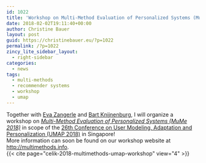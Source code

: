 ```yaml
---
id: 1022
title: 'Workshop on Multi-Method Evaluation of Personalized Systems (MuMe 2018)'
date: 2018-02-02T19:11:40+00:00
author: Christine Bauer
layout: post
guid: https://christinebauer.eu/?p=1022
permalink: /?p=1022
zincy_lite_sidebar_layout:
  - right-sidebar
categories:
  - news
tags:
  - multi-methods
  - recommender systems
  - workshop
  - umap
---
```

Together with <a href="https://www.evazangerle.at" target="_blank" rel="noopener noreferrer">Eva Zangerle</a> and <a href="https://www.usabart.nl" target="_blank" rel="noopener noreferrer">Bart Knijnenburg</a>, I will organize a workshop on _<a href="http://multimethods.info" rel="noopener noreferrer" target="_blank">Multi-Method Evaluation of Personalized Systems (MuMe 2018)</a>_ in scope of the <a href="http://www.um.org/umap2018/" rel="noopener noreferrer" target="_blank">26th Conference on User Modeling, Adaptation and Personalization (UMAP 2018)</a> in Singapore!
<br>
More information can soon be found on our workshop website at <a href="http://multimethods.info" target="_blank" rel="noopener noreferrer">http://multimethods.info</a>.
<br>
{{< cite page="celik-2018-multimethods-umap-workshop" view="4" >}}
